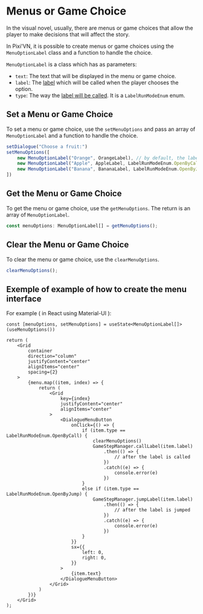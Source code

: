 # Menus or Game Choice

In the visual novel, usually, there are menus or game choices that allow the player to make decisions that will affect the story.

In Pixi'VN, it is possible to create menus or game choices using the `MenuOptionLabel` class and a function to handle the choice.

`MenuOptionLabel` is a class which has as parameters:

* `text`: The text that will be displayed in the menu or game choice.
* `label`: The [label](Label-and-Game-Step#label) which will be called when the player chooses the option.
* `type`: The way the [label will be called](Label-and-Game-Step#run-a-label). It is a `LabelRunModeEnum` enum.

## Set a Menu or Game Choice

To set a menu or game choice, use the `setMenuOptions` and pass an array of `MenuOptionLabel` and a function to handle the choice.

```typescript
setDialogue("Choose a fruit:")
setMenuOptions([
    new MenuOptionLabel("Orange", OrangeLabel), // by default, the label will be called by call
    new MenuOptionLabel("Apple", AppleLabel, LabelRunModeEnum.OpenByCall),
    new MenuOptionLabel("Banana", BananaLabel, LabelRunModeEnum.OpenByJump),
])
```

## Get the Menu or Game Choice

To get the menu or game choice, use the `getMenuOptions`. The return is an array of `MenuOptionLabel`.

```typescript
const menuOptions: MenuOptionLabel[] = getMenuOptions();
```

## Clear the Menu or Game Choice

To clear the menu or game choice, use the `clearMenuOptions`.

```typescript
clearMenuOptions();
```

## Exemple of example of how to create the menu interface

For example ( in React using Material-UI ):

```tsx
const [menuOptions, setMenuOptions] = useState<MenuOptionLabel[]>(useMenuOptions())

return (
    <Grid
        container
        direction="column"
        justifyContent="center"
        alignItems="center"
        spacing={2}
    >
        {menu.map((item, index) => {
            return (
                <Grid
                    key={index}
                    justifyContent="center"
                    alignItems="center"
                >
                    <DialogueMenuButton
                        onClick={() => {
                            if (item.type == LabelRunModeEnum.OpenByCall) {
                                clearMenuOptions()
                                GameStepManager.callLabel(item.label)
                                    .then(() => {
                                        // after the label is called
                                    })
                                    .catch((e) => {
                                        console.error(e)
                                    })
                            }
                            else if (item.type == LabelRunModeEnum.OpenByJump) {
                                GameStepManager.jumpLabel(item.label)
                                    .then(() => {
                                        // after the label is jumped
                                    })
                                    .catch((e) => {
                                        console.error(e)
                                    })
                            }
                        }}
                        sx={{
                            left: 0,
                            right: 0,
                        }}
                    >
                        {item.text}
                    </DialogueMenuButton>
                </Grid>
            )
        })}
    </Grid>
);
```
